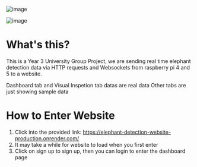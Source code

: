 ![image](https://github.com/user-attachments/assets/d3249a3a-2e36-4a9f-b50e-1d0a1c878efd)

![image](https://github.com/user-attachments/assets/cbc84d06-6b8a-497b-be40-ed79d7339c69)

# What's this?
This is a Year 3 University Group Project, we are sending real time elephant detection data via HTTP requests and Websockets from raspberry pi 4 and 5 to a website. 

Dashboard tab and Visual Inspetion tab datas are real data
Other tabs are just showing sample data

# How to Enter Website
1. Click into the provided link: https://elephant-detection-website-production.onrender.com/
2. It may take a while for website to load when you first enter 
3. Click on sign up to sign up, then you can login to enter the dashboard page

